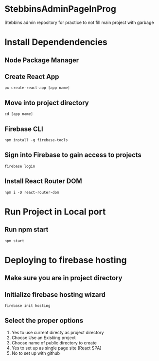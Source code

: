 # StebbinsAdminPageInProg
Stebbins admin repository for practice to not fill main project with garbage

# Install Dependendencies

## Node Package Manager

## Create React App
```
px create-react-app [app name]
```
## Move into project directory
```
cd [app name]
```
## Firebase CLI
```
npm install -g firebase-tools
```

## Sign into Firebase to gain access to projects
```
firebase login
```
## Install React Router DOM
```
npm i -D react-router-dom
```

# Run Project in Local port
## Run npm start
```
npm start
```

# Deploying to firebase hosting
## Make sure you are in project directory
## Initialize firebase hosting wizard
```
firebase init hosting
```
## Select the proper options
<ol>
  <li>Yes to use current directy as project directory</li>
  <li>Choose Use an Existiing project</li>
  <li>Choose name of public directory to create</li>
  <li>Yes to set up as single page site (React SPA)</li>
  <li>No to set up with github</li>
</ol>


